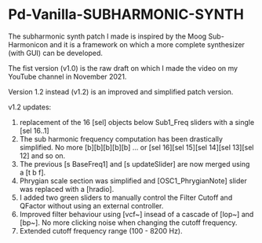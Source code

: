 # Pd-Vanilla-SUBHARMONIC-SYNTH

The subharmonic synth patch I made is inspired by the Moog Sub-Harmonicon and it is a framework on which a more complete synthesizer (with GUI) can be developed.

The fist version (v1.0) is the raw draft on which I made the video on my YouTube channel in November 2021.

Version 1.2 instead (v1.2) is an improved and simplified patch version.

v1.2 updates:
1) replacement of the 16 [sel] objects below Sub1_Freq sliders with a single [sel 16..1]
2) The sub harmonic frequency computation has been drastically simplified. No more [b][b][b][b][b] ... or [sel 16][sel 15][sel 14][sel 13][sel 12] and so on.
3) The previous [s BaseFreq1] and [s updateSlider] are now merged using a [t b f].
4) Phrygian scale section was simplified and [OSC1_PhrygianNote] slider was replaced with a [hradio].
5) I added two green sliders to manually control the Filter Cutoff and QFactor without using an external controller.
6) Improved filter behaviour using [vcf~] insead of a cascade of [lop~] and [bp~]. No more clicking noise when changing the cutoff frequency. 
7) Extended cutoff frequency range (100 - 8200 Hz).
